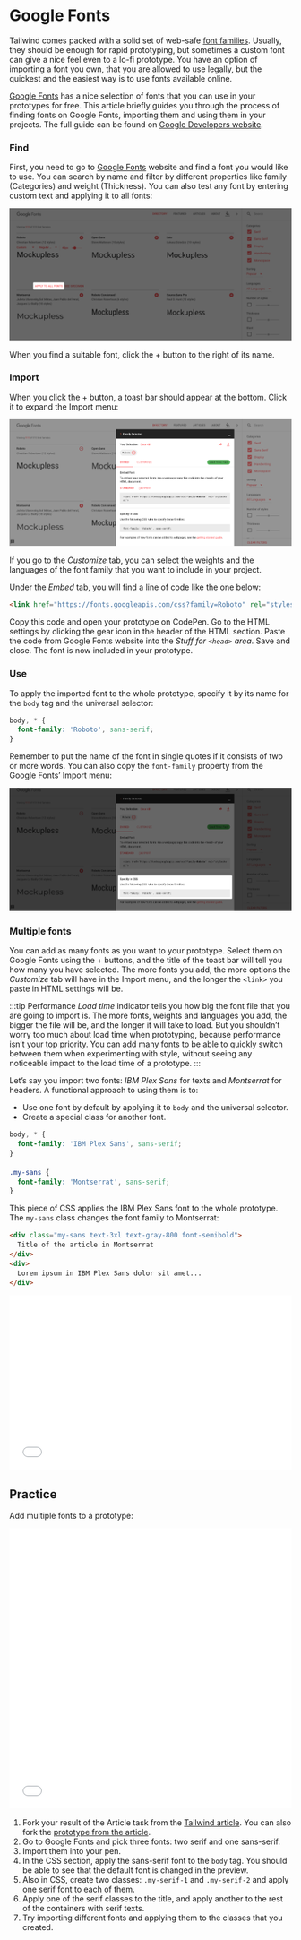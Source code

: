 # Google Fonts

Tailwind comes packed with a solid set of web-safe [font families](https://tailwindcss.com/docs/font-family/). Usually, they should be enough for rapid prototyping, but sometimes a custom font can give a nice feel even to a lo-fi prototype. You have an option of importing a font you own, that you are allowed to use legally, but the quickest and the easiest way is to use fonts available online.

[Google Fonts](https://fonts.google.com) has a nice selection of fonts that you can use in your prototypes for free. This article briefly guides you through the process of finding fonts on Google Fonts, importing them and using them in your projects. The full guide can be found on [Google Developers website](https://developers.google.com/fonts/docs/getting_started).

### Find

First, you need to go to [Google Fonts](https://fonts.google.com) website and find a font you would like to use. You can search by name and filter by different properties like family (Categories) and weight (Thickness). You can also test any font by entering custom text and applying it to all fonts:

![Google Fonts website screenshot, focus on Apply to all fonts button](./../media/fonts-1-f89eb103-b0ef-4191-a740-d6640817730a.png)

When you find a suitable font, click the + button to the right of its name. 

### Import

When you click the + button, a toast bar should appear at the bottom. Click it to expand the Import menu:

![Google Fonts website screenshot, Import menu expanded](./../media/fonts-2-418400cb-4b5b-4291-997e-8ced5d51d8b0.png)

If you go to the *Customize* tab, you can select the weights and the languages of the font family that you want to include in your project.

Under the *Embed* tab, you will find a line of code like the one below:

```html
<link href="https://fonts.googleapis.com/css?family=Roboto" rel="stylesheet">
```

Copy this code and open your prototype on CodePen. Go to the HTML settings by clicking the gear icon in the header of the HTML section. Paste the code from Google Fonts website into the *Stuff for `<head>` area*. Save and close. The font is now included in your prototype.

### Use

To apply the imported font to the whole prototype, specify it by its name for the `body` tag and the universal selector:

```css
body, * {
  font-family: 'Roboto', sans-serif;
}
```

Remember to put the name of the font in single quotes if it consists of two or more words. You can also copy the `font-family` property from the Google Fonts’ Import menu:

![Google Fonts website screenshot, Import menu expanded, focus on Specify in CSS section](./../media/fonts-3-4f554c15-677e-4508-98f6-4e93e173e136.png)

### Multiple  fonts

You can add as many fonts as you want to your prototype. Select them on Google Fonts using the + buttons, and the title of the toast bar will tell you how many you have selected. The more fonts you add, the more options the *Customize* tab will have in the Import menu, and the longer the `<link>` you paste in HTML settings will be.

:::tip Performance
*Load time* indicator tells you how big the font file that you are going to import is. The more fonts, weights and languages you add, the bigger the file will be, and the longer it will take to load. But you shouldn’t worry too much about load time when prototyping, because performance isn’t your top priority. You can add many fonts to be able to quickly switch between them when experimenting with style, without seeing any noticeable impact to the load time of a prototype.
:::

Let’s say you import two fonts: *IBM Plex Sans* for texts and *Montserrat* for headers. A functional approach to using them is to:

- Use one font by default by applying it to `body` and the universal selector.
- Create a special class for another font.

```css
body, * {
  font-family: 'IBM Plex Sans', sans-serif;
}

.my-sans {
  font-family: 'Montserrat', sans-serif;
}
```

This piece of CSS applies the IBM Plex Sans font to the whole prototype. The `my-sans` class changes the font family to Montserrat:

```html
<div class="my-sans text-3xl text-gray-800 font-semibold">
  Title of the article in Montserrat
</div>
<div>
  Lorem ipsum in IBM Plex Sans dolor sit amet...
</div>
```

<iframe height="311" style="width: 100%;" scrolling="no" title="Google Fonts—multiple" src="//codepen.io/andgordy/embed/gJwXjg/?height=311&theme-id=36403&default-tab=result" frameborder="no" allowtransparency="true" allowfullscreen="true">
  See the Pen <a href='https://codepen.io/andgordy/pen/gJwXjg/'>Google Fonts—multiple</a> by And Gordy
  (<a href='https://codepen.io/andgordy'>@andgordy</a>) on <a href='https://codepen.io'>CodePen</a>.
</iframe>

## Practice

Add multiple fonts to a prototype:

<iframe height="500" style="width: 100%;" scrolling="no" title="Flex—overflow—Task 1.1, Tailwind, Google Fonts" src="//codepen.io/andgordy/embed/yWPKjQ/?height=500&theme-id=36403&default-tab=result" frameborder="no" allowtransparency="true" allowfullscreen="true">
  See the Pen <a href='https://codepen.io/andgordy/pen/yWPKjQ/'>Flex—overflow—Task 1.1, Tailwind, Google Fonts</a> by And Gordy
  (<a href='https://codepen.io/andgordy'>@andgordy</a>) on <a href='https://codepen.io'>CodePen</a>.
</iframe>

1. Fork your result of the Article task from the [Tailwind article](./tailwind.md#article). You can also fork the [prototype from the article](https://codepen.io/andgordy/pen/pmdWqd).
2. Go to Google Fonts and pick three fonts: two serif and one sans-serif.
3. Import them into your pen.
4. In the CSS section, apply the sans-serif font to the `body` tag. You should be able to see that the default font is changed in the preview.
5. Also in CSS, create two classes: `.my-serif-1` and `.my-serif-2` and apply one serif font to each of them.
6. Apply one of the serif classes to the title, and apply another to the rest of the containers with serif texts.
7. Try importing different fonts and applying them to the classes that you created.